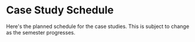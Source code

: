 # Case Study Schedule
Here's the planned schedule for the case studies.  This is subject to change as the semester progresses.